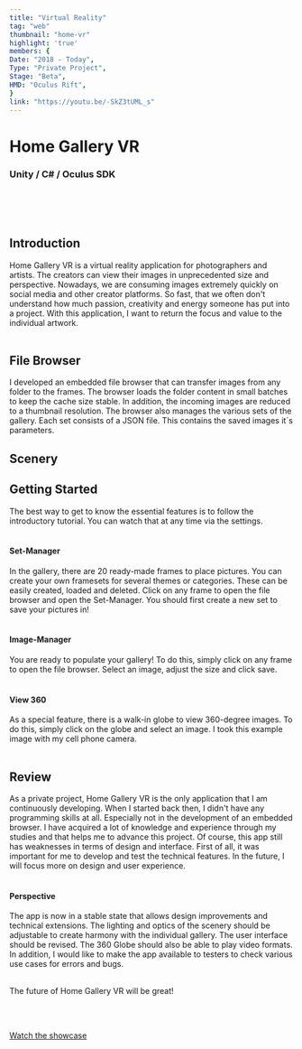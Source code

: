 ```yaml
---
title: "Virtual Reality"
tag: "web"
thumbnail: "home-vr"
highlight: 'true'
members: {
Date: "2018 - Today",    
Type: "Private Project",
Stage: "Beta",
HMD: "Oculus Rift",
}
link: "https://youtu.be/-SkZ3tUML_s"
---
```


# Home Gallery VR

### Unity / C# / Oculus SDK <br /> <br />

<team :members="members" :link="link" type="Showcase"></team>

<br /> <br />

<image-loader height="large_wide" image="dev/home-vr/title"></image-loader>

## Introduction

Home Gallery VR is a virtual reality application for photographers and artists. The creators can view their images in unprecedented size and perspective. Nowadays, we are consuming images extremely quickly on social media and other creator platforms. So fast, that we often don't understand how much passion, creativity and energy someone has put into a project. With this application, I want to return the focus and value to the individual artwork. <br /> <br />

## File Browser
I developed an embedded file browser that can transfer images from any folder to the frames. The browser loads the folder content in small batches to keep the cache size stable. In addition, the incoming images are reduced to a thumbnail resolution. The browser also manages the various sets of the gallery. Each set consists of a JSON file. This contains the saved images it´s parameters.
## Scenery

<image-loader height="medium_wide" image="dev/home-vr/view"></image-loader>

## Getting Started

The best way to get to know the essential features is to follow the introductory tutorial.
You can watch that at any time via the settings. <br /> <br />

#### Set-Manager

In the gallery, there are 20 ready-made frames to place pictures. You can create your own framesets for several themes or categories. These can be easily created, loaded and deleted. Click on any frame to open the file browser and open the Set-Manager. You should first create a new set to save your pictures in! <br /> <br />

<image-loader height="medium_wide" image="dev/home-vr/set-manager"></image-loader>

#### Image-Manager

You are ready to populate your gallery! To do this, simply click on any frame to open the file browser. Select an image, adjust the size and click save.
<br /> <br />

<image-loader height="medium_wide" image="dev/home-vr/image-manager"></image-loader>

#### View 360

As a special feature, there is a walk-in globe to view 360-degree images.
To do this, simply click on the globe and select an image.
I took this example image with my cell phone camera.<br /> <br />

<image-loader height="medium_wide" image="dev/home-vr/globe"></image-loader>

## Review <br />

As a private project, Home Gallery VR is the only application that I am continuously developing.
When I started back then, I didn't have any programming skills at all. Especially not in the development of an embedded browser. I have acquired a lot of knowledge and experience through my studies and that helps me to advance this project. Of course, this app still has weaknesses in terms of design and interface. First of all, it was important for me to develop and test the technical features. In the future, I will focus more on design and user experience. 
<br /> <br />

#### Perspective <br />
The app is now in a stable state that allows design improvements and technical extensions. The lighting and optics of the scenery should be adjustable to create harmony with the individual gallery. The user interface should be revised. The 360 Globe should also be able to play video formats. In addition, I would like to make the app available to testers to check various use cases for errors and bugs. <br /> <br />

The future of Home Gallery VR will be great!

<br /> <br />

[Watch the showcase](#top)
